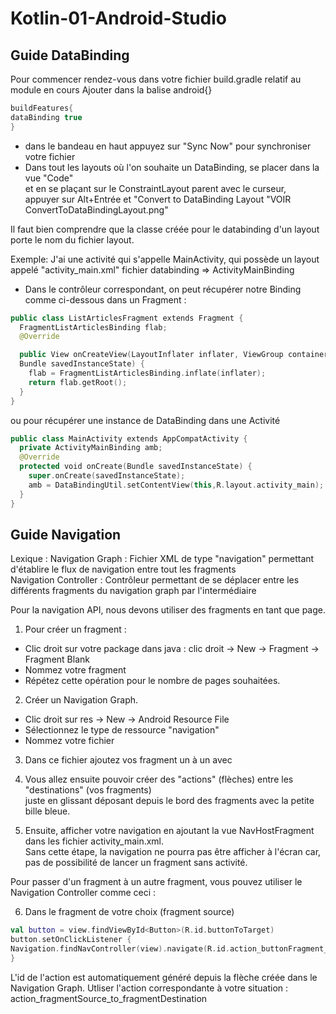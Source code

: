 # Kotlin-01-Android-Studio

## Guide DataBinding

Pour commencer rendez-vous dans votre fichier build.gradle relatif au module en cours
Ajouter dans la balise android{}
```kotlin
buildFeatures{
dataBinding true
} 
```
- dans le bandeau en haut appuyez sur "Sync Now" pour synchroniser votre fichier 
- Dans tout les layouts où l'on souhaite un DataBinding, se placer dans la vue "Code"  
et en se plaçant sur le ConstraintLayout parent avec le curseur,  
appuyer sur Alt+Entrée et "Convert to DataBinding Layout
"VOIR ConvertToDataBindingLayout.png"

Il faut bien comprendre que la classe créée pour le databinding d'un layout porte le nom du fichier layout. 

Exemple:
J'ai une activité qui s'appelle MainActivity, qui possède un layout appelé "activity_main.xml" fichier databinding => ActivityMainBinding

- Dans le contrôleur correspondant, on peut récupérer notre Binding comme ci-dessous dans un Fragment :

```kotlin
public class ListArticlesFragment extends Fragment {
  FragmentListArticlesBinding flab;
  @Override

  public View onCreateView(LayoutInflater inflater, ViewGroup container,
  Bundle savedInstanceState) {
    flab = FragmentListArticlesBinding.inflate(inflater);
    return flab.getRoot();
  }
}
```

ou pour récupérer une instance de DataBinding dans une Activité

```kotlin
public class MainActivity extends AppCompatActivity {
  private ActivityMainBinding amb;
  @Override
  protected void onCreate(Bundle savedInstanceState) {
    super.onCreate(savedInstanceState);
    amb = DataBindingUtil.setContentView(this,R.layout.activity_main);
  }
}
```

## Guide Navigation

Lexique :
Navigation Graph : Fichier XML de type "navigation" permettant d'établire le flux de navigation entre tout les fragments  
Navigation Controller : Contrôleur permettant de se déplacer entre les différents fragments du navigation graph par l'intermédiaire

Pour la navigation API, nous devons utiliser des fragments en tant que page.  
1. Pour créer un fragment :
- Clic droit sur votre package dans java : clic droit -> New -> Fragment -> Fragment Blank
- Nommez votre fragment
- Répétez cette opération pour le nombre de pages souhaitées.

2. Créer un Navigation Graph.
- Clic droit sur res -> New -> Android Resource File
- Sélectionnez le type de ressource "navigation"
- Nommez votre fichier

3. Dans ce fichier ajoutez vos fragment un à un avec

4. Vous allez ensuite pouvoir créer des "actions" (flèches) entre les "destinations" (vos fragments)  
juste en glissant déposant depuis le bord des fragments avec la petite bille bleue.

5. Ensuite, afficher votre navigation en ajoutant la vue NavHostFragment dans les fichier activity_main.xml.  
Sans cette étape, la navigation ne pourra pas être afficher à l'écran car, pas de possibilité de lancer un fragment sans activité.

Pour passer d'un fragment à un autre fragment, vous pouvez utiliser le Navigation Controller comme ceci :

6. Dans le fragment de votre choix (fragment source)


```kotlin
val button = view.findViewById<Button>(R.id.buttonToTarget)
button.setOnClickListener {​
Navigation.findNavController(view).navigate(R.id.action_buttonFragment_to_targetFragment)
}​
```

L'id de l'action est automatiquement généré depuis la flèche créée dans le Navigation Graph.
Utliser l'action correspondante à votre situation : action_fragmentSource_to_fragmentDestination
